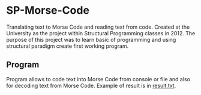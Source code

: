 # SP-Morse-Code
Translating text to Morse Code and reading text from code. Created at the University as the project within Structural Programming classes in 2012. The purpose of this project was to learn basic of programming and using structural paradigm create first working program.

## Program
Program allows to code text into Morse Code from console or file and also for decoding text from Morse Code. Example of result is in [result.txt](result.txt).
